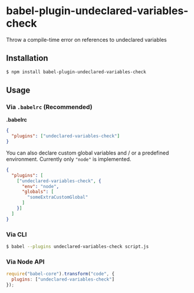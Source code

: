 # babel-plugin-undeclared-variables-check

Throw a compile-time error on references to undeclared variables

## Installation

```sh
$ npm install babel-plugin-undeclared-variables-check
```

## Usage

### Via `.babelrc` (Recommended)

**.babelrc**

```json
{
  "plugins": ["undeclared-variables-check"]
}
```

You can also declare custom global variables and / or a predefined environment.
Currently only `"node"` is implemented.

```json
{
  "plugins": [
    ["undeclared-variables-check", {
      "env": "node",
      "globals": [
        "someExtraCustomGlobal"
      ]
    }]
  ]
}
```

### Via CLI

```sh
$ babel --plugins undeclared-variables-check script.js
```

### Via Node API

```javascript
require("babel-core").transform("code", {
  plugins: ["undeclared-variables-check"]
});
```
